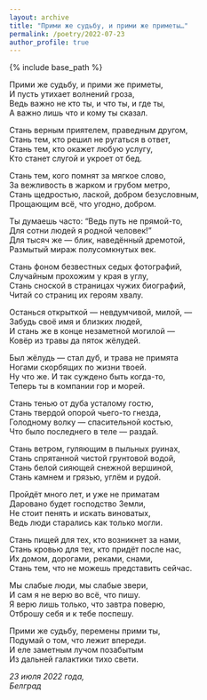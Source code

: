 ```yaml
---
layout: archive
title: "Прими же судьбу, и прими же приметы…"
permalink: /poetry/2022-07-23
author_profile: true
---
```


{% include base_path %}

Прими же судьбу, и прими же приметы, <br>
И пусть утихает волнений гроза, <br>
Ведь важно не кто ты, и что ты, и где ты, <br>
А важно лишь что и кому ты сказал. <br>

Стань верным приятелем, праведным другом, <br>
Стань тем, кто решил не ругаться в ответ, <br>
Стань тем, кто окажет любую услугу, <br>
Кто станет слугой и укроет от бед. <br>

Стань тем, кого помнят за мягкое слово, <br>
За вежливость в жарком и грубом метро, <br>
Стань щедростью, лаской, добром безусловным, <br>
Прощающим всё, что угодно, добром. <br>

Ты думаешь часто: “Ведь путь не прямой-то, <br>
Для сотни людей я родной человек!” <br>
Для тысяч же — блик, наведённый дремотой, <br>
Размытый мираж полусомкнутых век. <br>

Стань фоном безвестных седых фотографий, <br>
Случайным прохожим у края в углу, <br>
Стань сноской в страницах чужих биографий, <br>
Читай со страниц их героям хвалу. <br>

Останься открыткой — невдумчивой, милой, — <br>
Забудь своё имя и близких людей, <br>
И стань же в конце незаметной могилой — <br>
Ковёр из травы да пяток жёлудей. <br>

Был жёлудь — стал дуб, и трава не примята <br>
Ногами скорбящих по жизни твоей. <br>
Ну что же. И так суждено быть когда-то, <br>
Теперь ты в компании гор и морей. <br>

Стань тенью от дуба усталому гостю, <br>
Стань твердой опорой чьего-то гнезда, <br>
Голодному волку — спасительной костью, <br>
Что было последнего в теле — раздай. <br>

Стань ветром, гуляющим в пыльных руинах, <br>
Стань спрятанной чистой грунтовой водой, <br>
Стань белой сияющей снежной вершиной, <br>
Стань камнем и грязью, углём и рудой. <br>

Пройдёт много лет, и уже не приматам <br>
Даровано будет господство Земли, <br>
Не стоит пенять и искать виноватых, <br>
Ведь люди старались как только могли. <br>

Стань пищей для тех, кто возникнет за нами, <br>
Стань кровью для тех, кто придёт после нас, <br>
Их домом, дорогами, реками, снами, <br>
Стань тем, что не можешь представить сейчас. <br>

Мы слабые люди, мы слабые звери, <br>
И сам я не верю во всё, что пишу. <br>
Я верю лишь только, что завтра поверю, <br>
Отброшу себя и к тебе поспешу. <br>

Прими же судьбу, перемены прими ты, <br>
Подумай о том, что лежит впереди. <br>
И еле заметным лучом позабытым <br>
Из дальней галактики тихо свети. <br>

<i>23 июля 2022 года,</i> <br>
<i>Белград</i>